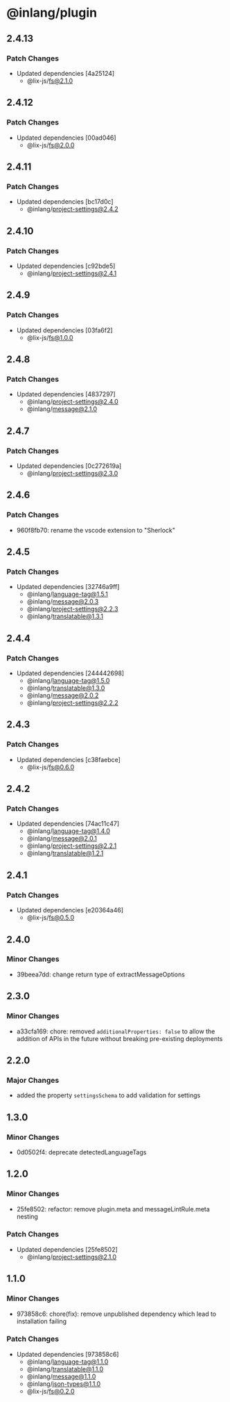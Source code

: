 # @inlang/plugin

## 2.4.13

### Patch Changes

- Updated dependencies [4a25124]
  - @lix-js/fs@2.1.0

## 2.4.12

### Patch Changes

- Updated dependencies [00ad046]
  - @lix-js/fs@2.0.0

## 2.4.11

### Patch Changes

- Updated dependencies [bc17d0c]
  - @inlang/project-settings@2.4.2

## 2.4.10

### Patch Changes

- Updated dependencies [c92bde5]
  - @inlang/project-settings@2.4.1

## 2.4.9

### Patch Changes

- Updated dependencies [03fa6f2]
  - @lix-js/fs@1.0.0

## 2.4.8

### Patch Changes

- Updated dependencies [4837297]
  - @inlang/project-settings@2.4.0
  - @inlang/message@2.1.0

## 2.4.7

### Patch Changes

- Updated dependencies [0c272619a]
  - @inlang/project-settings@2.3.0

## 2.4.6

### Patch Changes

- 960f8fb70: rename the vscode extension to "Sherlock"

## 2.4.5

### Patch Changes

- Updated dependencies [32746a9ff]
  - @inlang/language-tag@1.5.1
  - @inlang/message@2.0.3
  - @inlang/project-settings@2.2.3
  - @inlang/translatable@1.3.1

## 2.4.4

### Patch Changes

- Updated dependencies [244442698]
  - @inlang/language-tag@1.5.0
  - @inlang/translatable@1.3.0
  - @inlang/message@2.0.2
  - @inlang/project-settings@2.2.2

## 2.4.3

### Patch Changes

- Updated dependencies [c38faebce]
  - @lix-js/fs@0.6.0

## 2.4.2

### Patch Changes

- Updated dependencies [74ac11c47]
  - @inlang/language-tag@1.4.0
  - @inlang/message@2.0.1
  - @inlang/project-settings@2.2.1
  - @inlang/translatable@1.2.1

## 2.4.1

### Patch Changes

- Updated dependencies [e20364a46]
  - @lix-js/fs@0.5.0

## 2.4.0

### Minor Changes

- 39beea7dd: change return type of extractMessageOptions

## 2.3.0

### Minor Changes

- a33cfa169: chore: removed `additionalProperties: false` to allow the addition of APIs in the future without breaking pre-existing deployments

## 2.2.0

### Major Changes

- added the property `settingsSchema` to add validation for settings

## 1.3.0

### Minor Changes

- 0d0502f4: deprecate detectedLanguageTags

## 1.2.0

### Minor Changes

- 25fe8502: refactor: remove plugin.meta and messageLintRule.meta nesting

### Patch Changes

- Updated dependencies [25fe8502]
  - @inlang/project-settings@2.1.0

## 1.1.0

### Minor Changes

- 973858c6: chore(fix): remove unpublished dependency which lead to installation failing

### Patch Changes

- Updated dependencies [973858c6]
  - @inlang/language-tag@1.1.0
  - @inlang/translatable@1.1.0
  - @inlang/message@1.1.0
  - @inlang/json-types@1.1.0
  - @lix-js/fs@0.2.0
